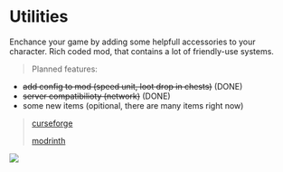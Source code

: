 # Utilities
Enchance your game by adding some helpfull accessories to your character. Rich coded mod, that contains a lot of friendly-use systems.

> Planned features:

- ~~add config to mod (speed unit, loot drop in chests)~~ (DONE)
- ~~server compatibilioty (network)~~ (DONE)
- some new items (opitional, there are many items right now)

> [curseforge](https://www.curseforge.com/minecraft/mc-mods/equippable-utilities)
> 
> [modrinth](https://modrinth.com/mod/utilities)
> 
![](https://ik.imagekit.io/o532f5vcp38/2022-05-20_18.29.03_YCQ_SZTlP.png?ik-sdk-version=javascript-1.4.3&updatedAt=1653065172961)
